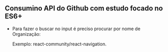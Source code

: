 ## Consumino API do Github com estudo focado no ES6+

- Para fazer o buscar no input é preciso procurar por nome de  Organização:

  Exemplo: react-community/react-navigation.